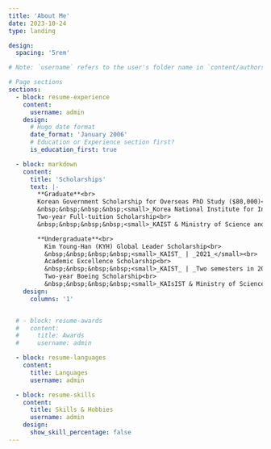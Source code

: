 ```yaml
---
title: 'About Me'
date: 2023-10-24
type: landing

design:
  spacing: '5rem'

# Note: `username` refers to the user's folder name in `content/authors/`

# Page sections
sections:
  - block: resume-experience
    content:
      username: admin
    design:
      # Hugo date format
      date_format: 'January 2006'
      # Education or Experience section first?
      is_education_first: true

  - block: markdown
    content:
      title: 'Scholarships'
      text: |-
        **Graduate**<br>
        Korean Government Scholarship for Overseas PhD Study ($80,000)<br>
        &nbsp;&nbsp;&nbsp;&nbsp;<small>_Korea National Institute for International Education_ | _2025 – 2027_ (expected)</small><br>
        Two-year Full-tuition Scholarship<br>
        &nbsp;&nbsp;&nbsp;&nbsp;<small>_KAIST & Ministry of Science and ICT_ | _2023 – 2025_</small>

        **Undergraduate**<br>
          Kim Young-Han (KYH) Global Leader Scholarship<br>
          &nbsp;&nbsp;&nbsp;&nbsp;<small>_KAIST_ | _2021_</small><br>
          Academic Excellence Scholarship<br>
          &nbsp;&nbsp;&nbsp;&nbsp;<small>_KAIST_ | _Two semesters in 2021_</small><br>
          Two-year Boeing Scholarship<br>
          &nbsp;&nbsp;&nbsp;&nbsp;<small>_KAIsIST & Ministry of Science and ICT_ | _2018-2023_</small><br>  
    design:
      columns: '1'


  # - block: resume-awards
  #   content:
  #     title: Awards
  #     username: admin

  - block: resume-languages
    content:
      title: Languages
      username: admin

  - block: resume-skills
    content:
      title: Skills & Hobbies
      username: admin
    design:
      show_skill_percentage: false
---
```

